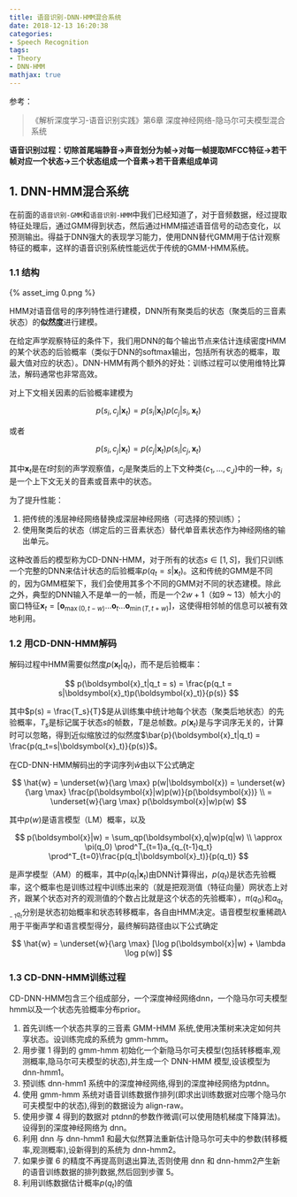 ```yaml
---
title: 语音识别-DNN-HMM混合系统
date: 2018-12-13 16:20:38
categories:
- Speech Recognition
tags:
- Theory
- DNN-HMM
mathjax: true
---
```


参考：

> 《解析深度学习-语音识别实践》第6章 深度神经网络-隐马尔可夫模型混合系统

**语音识别过程：切除首尾端静音->声音划分为帧->对每一帧提取MFCC特征->若干帧对应一个状态->三个状态组成一个音素->若干音素组成单词**

## 1. DNN-HMM混合系统

在前面的`语音识别-GMM`和`语音识别-HMM`中我们已经知道了，对于音频数据，经过提取特征处理后，通过GMM得到状态，然后通过HMM描述语音信号的动态变化，以预测输出。得益于DNN强大的表现学习能力，使用DNN替代GMM用于估计观察特征的概率，这样的语音识别系统性能远优于传统的GMM-HMM系统。

### 1.1 结构

{% asset_img 0.png %}

HMM对语音信号的序列特性进行建模，DNN所有聚类后的状态（聚类后的三音素状态）的**似然度**进行建模。

在给定声学观察特征的条件下，我们用DNN的每个输出节点来估计连续密度HMM的某个状态的后验概率（类似于DNN的softmax输出，包括所有状态的概率，取最大值对应的状态）。DNN-HMM有两个额外的好处：训练过程可以使用维特比算法，解码通常也非常高效。

对上下文相关因素的后验概率建模为

$$
p(s_i,c_j|\boldsymbol{x}_t) = p(s_i|\boldsymbol{x}_t)p(c_j|s_i,\boldsymbol{x}_t)
$$

或者

$$
p(s_i,c_j|\boldsymbol{x}_t) = p(c_j|\boldsymbol{x}_t)p(s_i|c_j,\boldsymbol{x}_t)
$$

其中$\boldsymbol{x}_t$是在$t$时刻的声学观察值，$c_j$是聚类后的上下文种类$\{ c_1, ..., c_J \}$中的一种，$s_i$是一个上下文无关的音素或音素中的状态。

为了提升性能：

1. 把传统的浅层神经网络替换成深层神经网络（可选择的预训练）；
2. 使用聚类后的状态（绑定后的三音素状态）替代单音素状态作为神经网络的输出单元。

这种改善后的模型称为CD-DNN-HMM，对于所有的状态$s \in [1, S]$，我们只训练一个完整的DNN来估计状态的后验概率$p(q_t = s|\boldsymbol{x}_t)$。这和传统的GMM是不同的，因为GMM框架下，我们会使用其多个不同的GMM对不同的状态建模。除此之外，典型的DNN输入不是单一的一帧，而是一个$2w+1$（如9 ~ 13）帧大小的窗口特征$\boldsymbol{x}_t = [\boldsymbol{o}_{\max (0, t-w)}...\boldsymbol{o}_t...\boldsymbol{o}_{\min (T, t+w)}]$，这使得相邻帧的信息可以被有效地利用。

### 1.2 用CD-DNN-HMM解码

解码过程中HMM需要似然度$p(\boldsymbol{x}_t|q_t)$，而不是后验概率：

$$
p(\boldsymbol{x}_t|q_t = s) = \frac{p(q_t = s|\boldsymbol{x}_t)p(\boldsymbol{x}_t)}{p(s)}
$$

其中$p(s) = \frac{T_s}{T}$是从训练集中统计地每个状态（聚类后地状态）的先验概率，$T_s$是标记属于状态$s$的帧数，$T$是总帧数。$p(\boldsymbol{x}_t)$是与字词序无关的，计算时可以忽略，得到近似缩放过的似然度$\bar{p}(\boldsymbol{x}_t|q_t) = \frac{p(q_t=s|\boldsymbol{x}_t)}{p(s)}$。

在CD-DNN-HMM解码出的字词序列$\hat{w}$由以下公式确定

$$
\hat{w} = \underset{w}{\arg \max} p(w|\boldsymbol{x}) = \underset{w}{\arg \max} \frac{p(\boldsymbol{x}|w)p(w)}{p(\boldsymbol{x})}
\\
= \underset{w}{\arg \max} p(\boldsymbol{x}|w)p(w)
$$

其中$p(w)$是语言模型（LM）概率，以及

$$
p(\boldsymbol{x}|w) = \sum_qp(\boldsymbol{x},q|w)p(q|w)
\\
\approx \pi(q_0) \prod^T_{t=1}a_{q_{t-1}q_t} \prod^T_{t=0}\frac{p(q_t|\boldsymbol{x}_t)}{p(q_t)}
$$

是声学模型（AM）的概率，其中$p(q_t|\boldsymbol{x}_t)$由DNN计算得出，$p(q_t)$是状态先验概率，这个概率也是训练过程中训练出来的（就是把观测值（特征向量）网状态上对齐，跟某个状态对齐的观测值的个数占比就是这个状态的先验概率），$\pi(q_0)$和$a_{q_{t-1}q_t}$分别是状态初始概率和状态转移概率，各自由HMM决定。语音模型权重稀疏$\lambda$用于平衡声学和语言模型得分，最终解码路径由以下公式确定

$$
\hat{w} = \underset{w}{\arg \max} [\log p(\boldsymbol{x}|w) + \lambda \log p(w)]
$$

### 1.3 CD-DNN-HMM训练过程

CD-DNN-HMM包含三个组成部分，一个深度神经网络dnn，一个隐马尔可夫模型hmm以及一个状态先验概率分布prior。

1. 首先训练一个状态共享的三音素 GMM-HMM 系统,使用决策树来决定如何共享状态。设训练完成的系统为 gmm-hmm。
2. 用步骤 1 得到的 gmm-hmm 初始化一个新隐马尔可夫模型(包括转移概率,观测概率,隐马尔可夫模型的状态),并生成一个 DNN-HMM 模型,设该模型为 dnn-hmm1。
3. 预训练 dnn-hmm1 系统中的深度神经网络,得到的深度神经网络为ptdnn。
4. 使用 gmm-hmm 系统对语音训练数据作排列(即求出训练数据对应哪个隐马尔可夫模型中的状态),得到的数据设为 align-raw。
5. 使用步骤 4 得到的数据对 ptdnn的参数作微调(可以使用随机梯度下降算法)。设得到的深度神经网络为 dnn。
6. 利用 dnn 与 dnn-hmm1 和最大似然算法重新估计隐马尔可夫中的参数(转移概率,观测概率),设新得到的系统为 dnn-hmm2。
7. 如果步骤 6 的精度不再提高则退出算法,否则使用 dnn 和 dnn-hmm2产生新的语音训练数据的排列数据,然后回到步骤 5。
8. 利用训练数据估计概率$p(q_t)$的值







